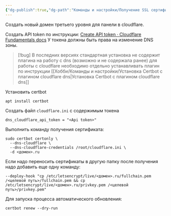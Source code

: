 ```yaml
---
{"dg-publish":true,"dg-path":"Команды и настройки/Получение SSL сертификата через Certbot dns chellenge cloudflare.md","permalink":"/komandy-i-nastrojki/poluchenie-ssl-sertifikata-cherez-certbot-dns-chellenge-cloudflare/","updated":"2025-09-03T00:14:23+03:00"}
---
```


Создать новый домен третьего уровня для панели в cloudflare.

Создать API token по инструкции:  [Create API token · Cloudflare Fundamentals docs](https://developers.cloudflare.com/fundamentals/api/get-started/create-token/)
У токена должны быть права на изменение DNS зоны.

> [!bug] 
> В последних версиях стандартная установка не содержит плагина на работу с dns (возможно и не содержала ранее) для работы с cloudflare необходимо отдельно устанавливать плагин по инструкции [[Хобби/Команды и настройки/Установка Certbot с плагином cloudflare dns\|Установка Certbot с плагином cloudflare dns]]

Установить certbot
```shell
apt install certbot
```

Создать файл `cloudflare.ini`  с содержимым токена
```
dns_cloudflare_api_token = "<Api token>"
```

Выполнить команду получения сертификата:
```shell
sudo certbot certonly \
  --dns-cloudflare \
  --dns-cloudflare-credentials /root/cloudflare.ini \
  -d <домен>.ru
```

Если надо переносить сертификаты в другую папку после получения надо добавить еще одну команду:
```shell
--deploy-hook "cp /etc/letsencrypt/live/<домен>.ru/fullchain.pem /<целевой путь>/fullchain.pem && cp /etc/letsencrypt/live/<домен>.ru/privkey.pem /<целевой путь>/privkey.pem"
```

Для запуска процесса автоматического обновления:
```shell
certbot renew --dry-run
```

